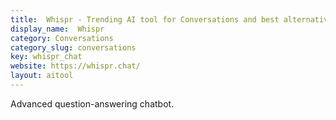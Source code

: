 ```yaml
---
title:  Whispr - Trending AI tool for Conversations and best alternatives
display_name:  Whispr
category: Conversations
category_slug: conversations
key: whispr_chat
website: https://whispr.chat/
layout: aitool
---
```


Advanced question-answering chatbot.
